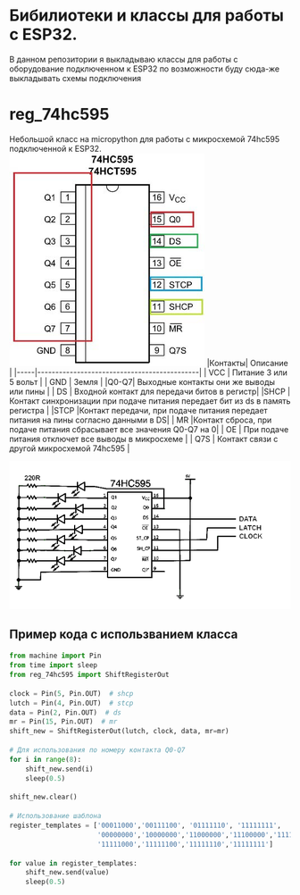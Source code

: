 # Бибилиотеки и классы для работы с ESP32.

В данном репозитории я выкладываю классы для работы с оборудование подключенном к ESP32
по возможности буду сюда-же выкладывать схемы подключения

# reg_74hc595
Небольшой класс на micropython для работы с микросхемой 74hc595 подключенной к ESP32.
![Входы выходы на микросхеме](https://github.com/IDMIRT/esp32/blob/master/picture/74hc595-serial-shift-register.jpg)
|Контакты| Описание |
|-----|---------------------------------------------|
| VCC | Питание 3 или 5 вольт                       |
| GND | Земля                                       | 
|Q0-Q7| Выходные контакты они же выводы или пины    |
| DS  | Входной контакт для передачи битов в регистр|
|SHCP | Контакт синхронизации при подаче питания передает бит из ds в память регистра   |
|STCP |Контакт передачи, при подаче питания передает питания на пины согласно данными в DS|
| MR  |Контакт сброса, при подаче питания сбрасывает все значения Q0-Q7 на 0|
| OE  | При подаче питания отключет все выводы в микросхеме        |
| Q7S | Контакт связи с другой микросхемой 74hc595  |


![Схема подключения к контроллеру](https://github.com/IDMIRT/esp32/blob/master/picture/595_single.png)

## Пример кода с использванием класса
```python
from machine import Pin
from time import sleep
from reg_74hc595 import ShiftRegisterOut

clock = Pin(5, Pin.OUT)  # shcp
lutch = Pin(4, Pin.OUT)  # stcp
data = Pin(2, Pin.OUT)  # ds
mr = Pin(15, Pin.OUT)  # mr
shift_new = ShiftRegisterOut(lutch, clock, data, mr=mr) 

# Для использования по номеру контакта Q0-Q7 
for i in range(8):
    shift_new.send(i)
    sleep(0.5)

shift_new.clear()

# Использование шаблона 
register_templates = ['00011000','00111100', '01111110', '11111111',
                      '00000000','10000000','11000000','11100000','11110000',
                      '11111000','11111100','11111110','11111111']

for value in register_templates:
    shift_new.send(value)
    sleep(0.5)



